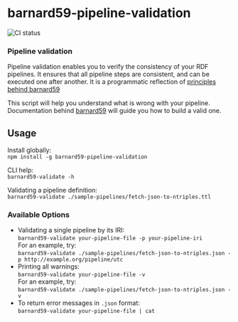 # barnard59-pipeline-validation
![CI status](https://github.com/zazuko/barnard59-pipeline-validation/workflows/Node.js%20CI/badge.svg)


### Pipeline validation

Pipeline validation enables you to verify the consistency of your RDF pipelines. It ensures that all pipeline steps are consistent, and can be executed one after another.
It is a programmatic reflection of [principles behind barnard59](https://github.com/zazuko/barnard59/wiki/Validation)

This script will help you understand what is wrong with your pipeline. Documentation behind [barnard59](https://github.com/zazuko/barnard59) will guide you how to build a valid one.

## Usage

Install globally:  
`npm install -g barnard59-pipeline-validation`

CLI help:  
`barnard59-validate -h`

Validating a pipeline definition:  
`barnard59-validate ./sample-pipelines/fetch-json-to-ntriples.ttl`

### Available Options

* Validating a single pipeline by its IRI:  
    `barnard59-validate your-pipeline-file -p your-pipeline-iri`  
    For an example, try:  
    `barnard59-validate ./sample-pipelines/fetch-json-to-ntriples.json -p http://example.org/pipeline/utc`
* Printing all warnings:  
    `barnard59-validate your-pipeline-file -v`  
    For an example, try:  
    `barnard59-validate ./sample-pipelines/fetch-json-to-ntriples.json -v`
* To return error messages in `.json` format:  
    `barnard59-validate your-pipeline-file | cat`
